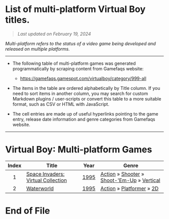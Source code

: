 ﻿# List of multi-platform Virtual Boy titles.

> *Last updated on February 19, 2024*

_Multi-platform refers to the status of a video game being developed and released on multiple platforms._

-----------------------------

 - The following table of multi-platform games was generated programmatically by scraping content from Gamefaqs website: 

    - https://gamefaqs.gamespot.com/virtualboy/category/999-all
      
 - The items in the table are ordered alphabetically by Title column. If you need to sort items in another column, you may search for custom Markdown plugins / user-scripts or convert this table to a more suitable format, such as CSV or HTML with JavaScript.

 - The cell entries are made up of useful hyperlinks pointing to the game entry, release date information and genre categories from Gamefaqs website.

-----------------------------
# Virtual Boy∶ Multi-platform Games
|Index|Title|Year|Genre|
|:--:|--|--|--|
|1|<a href="https://gamefaqs.gamespot.com/virtualboy/571619-space-invaders-virtual-collection" target="_blank" rel="noopener noreferrer">Space Invaders: Virtual Collection</a>|<a href="https://gamefaqs.gamespot.com/virtualboy/571619-space-invaders-virtual-collection/data" target="_blank" rel="noopener noreferrer">1995</a>|<a href="https://gamefaqs.gamespot.com/virtualboy/category/54-action" target="_blank" rel="noopener noreferrer">Action</a> &raquo; <a href="https://gamefaqs.gamespot.com/virtualboy/category/55-action-shooter" target="_blank" rel="noopener noreferrer">Shooter</a> &raquo; <a href="https://gamefaqs.gamespot.com/virtualboy/category/313-action-shooter-shoot-em-up" target="_blank" rel="noopener noreferrer">Shoot-&#039;Em-Up</a> &raquo; <a href="https://gamefaqs.gamespot.com/virtualboy/category/83-action-shooter-shoot-em-up-vertical" target="_blank" rel="noopener noreferrer">Vertical</a>|
|2|<a href="https://gamefaqs.gamespot.com/virtualboy/563928-waterworld" target="_blank" rel="noopener noreferrer">Waterworld</a>|<a href="https://gamefaqs.gamespot.com/virtualboy/563928-waterworld/data" target="_blank" rel="noopener noreferrer">1995</a>|<a href="https://gamefaqs.gamespot.com/virtualboy/category/54-action" target="_blank" rel="noopener noreferrer">Action</a> &raquo; <a href="https://gamefaqs.gamespot.com/virtualboy/category/56-action-platformer" target="_blank" rel="noopener noreferrer">Platformer</a> &raquo; <a href="https://gamefaqs.gamespot.com/virtualboy/category/84-action-platformer-2d" target="_blank" rel="noopener noreferrer">2D</a>|

# End of File